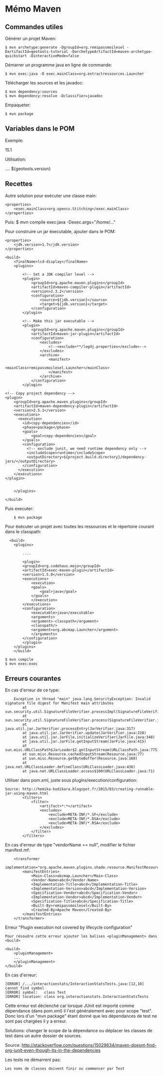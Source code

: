 # Mémo Maven

## Commandes utiles

Générer un projet Maven:

	$ mvn archetype:generate -DgroupId=org.remipassmoilesel -DartifactId=geotools-tutorial -DarchetypeArtifactId=maven-archetype-quickstart -DinteractiveMode=false

Démarrer un programme java en ligne de commande:

	$ mvn exec:java -D exec.mainClass=org.extractressources.Launcher

Télécharger les sources et les javadoc:

	$ mvn dependency:sources
	$ mvn dependency:resolve -Dclassifier=javadoc

Empaqueter:

	$ mvn package

## Variables dans le POM

Exemple:

  <properties>
	    <geotools.version>15.1</geotools.version>
  </properties>

Utilisation:

   <dependency>
      ....
      <version>${geotools.version}</version>
   </dependency>

## Recettes

Autre solution pour exécuter une classe main:

	<properties>
		<exec.mainClass>org.opencv.Stitching</exec.mainClass>
	</properties>

Puis:
	$ mvn compile exec:java -Dexec.args="/home/..."

Pour construire un jar éxecutable, ajouter dans le POM:

    <properties>
        <jdk.version>1.7</jdk.version>
    </properties>
	
    <build>
        <finalName>lcd-display</finalName>
        <plugins>

            <!-- Set a JDK compiler level -->
            <plugin>
                <groupId>org.apache.maven.plugins</groupId>
                <artifactId>maven-compiler-plugin</artifactId>
                <version>2.3.2</version>
                <configuration>
                    <source>${jdk.version}</source>
                    <target>${jdk.version}</target>
                </configuration>
            </plugin>

            <!-- Make this jar executable -->
            <plugin>
                <groupId>org.apache.maven.plugins</groupId>
                <artifactId>maven-jar-plugin</artifactId>
                <configuration>
                    <excludes>
                        <!--<exclude>**/log4j.properties</exclude>-->
                    </excludes>
                    <archive>
                        <manifest>
                            <mainClass>remipassmoilesel.Launcher</mainClass>
                        </manifest>
                    </archive>
                </configuration>
            </plugin>

	<!-- Copy project dependency -->
	<plugin>
		<groupId>org.apache.maven.plugins</groupId>
		<artifactId>maven-dependency-plugin</artifactId>
		<version>2.5.1</version>
		<executions>
		  <execution>
			<id>copy-dependencies</id>
			<phase>package</phase>
			<goals>
				<goal>copy-dependencies</goal>
			</goals>
			<configuration>
			  <!-- exclude junit, we need runtime dependency only -->
			  <includeScope>runtime</includeScope>
			  <outputDirectory>${project.build.directory}/dependency-jars/</outputDirectory>
			</configuration>
		  </execution>
		</executions>
	</plugin>


        </plugins>

    </build>

Puis executer:

		$ mvn package

Pour éxécuter un projet avec toutes les ressources et le répertoire courant dans le classpath:

	  <build>
		<plugins>

			....

		    <plugin>
			<groupId>org.codehaus.mojo</groupId>
			<artifactId>exec-maven-plugin</artifactId>
			<version>1.5.0</version>
			<executions>
			    <execution>
				<goals>
				    <goal>java</goal>
				</goals>
			    </execution>
			</executions>
			<configuration>
			    <executable>java</executable>
			    <arguments>
				<argument>-classpath</argument>
				<classpath/>
				<argument>org.abcmap.Launcher</argument>
			    </arguments>
			</configuration>
		    </plugin>
		</plugins>
	    </build>

	$ mvn compile
	$ mvn exec:exec

## Erreurs courantes
	
En cas d'erreur de ce type:

		Exception in thread "main" java.lang.SecurityException: Invalid signature file digest for Manifest main attributes
			at sun.security.util.SignatureFileVerifier.processImpl(SignatureFileVerifier.java:287)
			at sun.security.util.SignatureFileVerifier.process(SignatureFileVerifier.java:240)
			at java.util.jar.JarVerifier.processEntry(JarVerifier.java:317)
			at java.util.jar.JarVerifier.update(JarVerifier.java:228)
			at java.util.jar.JarFile.initializeVerifier(JarFile.java:348)
			at java.util.jar.JarFile.getInputStream(JarFile.java:415)
			at sun.misc.URLClassPath$JarLoader$2.getInputStream(URLClassPath.java:775)
			at sun.misc.Resource.cachedInputStream(Resource.java:77)
			at sun.misc.Resource.getByteBuffer(Resource.java:160)
			at java.net.URLClassLoader.defineClass(URLClassLoader.java:436)
			at java.net.URLClassLoader.access$100(URLClassLoader.java:71)

Utiliser dans pom.xml, juste sous plugins/execution/configuration:

	Source: http://hemika-kodikara.blogspot.fr/2015/03/creating-runnable-jar-using-maven.html
			<filters>
				<filter>
					<artifact>*:*</artifact>
					<excludes>
						<exclude>META-INF/*.SF</exclude>
						<exclude>META-INF/*.DSA</exclude>
						<exclude>META-INF/*.RSA</exclude>
					</excludes>
				</filter>
			</filters>


En cas d'erreur de type "vendorName == null", modifier le fichier manifest.mf:

		<transformer
			implementation="org.apache.maven.plugins.shade.resource.ManifestResourceTransformer">
			<manifestEntries>
				<Main-Class>abcmap.Launcher</Main-Class>
				<Vendor-Name>abcd</Vendor-Name>
				<Implementation-Title>abcd</Implementation-Title>
				<Implementation-Version>abcd</Implementation-Version>
				<Specification-Vendor>abcd</Specification-Vendor>
				<Implementation-Vendor>abcd</Implementation-Vendor>
				<Specification-Title>abcd</Specification-Title>
				<Built-By>remipassmoilesel</Built-By>
				<Created-By>Apache Maven</Created-By>
			</manifestEntries>
		</transformer>



Erreur "Plugin execution not covered by lifecycle configuration"

	Pour résoudre cette erreur ajouter les balises <pluginManagement> dans <build>

	<build>
		<pluginManagement>
		...
		</pluginManagement>
	</build>

En cas d'erreur:
    
    [ERROR] /.../interactionstats/InteractionStatsTests.java:[12,10] cannot find symbol
	[ERROR] symbol:   class Test
	[ERROR] location: class org.interactionstats.InteractionStatsTests

Cette erreur est déclenché car lorsque JUnit est importé comme dépendance (dans pom.xml) il 
l'est généralement avec pour scope "test". Donc lors d'un "mvn package" étant donné que 
les dépendances de test ne sont pas chargées il y a erreur. 

Solutions: changer le scope de la dépendance ou déplacer les classes de test dans un autre 
dossier de sources.

Source: http://stackoverflow.com/questions/15029634/maven-doesnt-find-org-junit-even-though-its-in-the-dependencies

Les tests ne démarrent pas:

	Les noms de classes doivent finir ou commencer par Test

